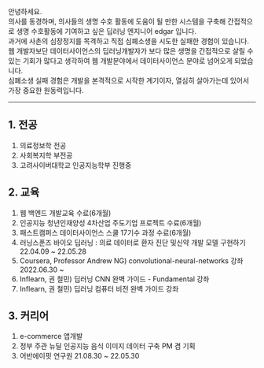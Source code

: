 안녕하세요.<br>
의사를 동경하며, 의사들의 생명 수호 활동에 도움이 될 만한 시스템을 구축해 간접적으로 생명 수호활동에 기여하고 싶은 딥러닝 엔지니어 edgar 입니다. <br>
과거에 사촌의 심장정지를 목격하고 직접 심폐소생을 시도한 실패한 경험이 있습니다. <br>
웹 개발자보단 데이터사이언스의 딥러닝개발자가 보다 많은 생명을 간접적으로 살릴 수 있는 기회가 많다고 생각하여 웹 개발분야에서 데이터사이언스 분야로 넘어오게 되었습니다.<br>
심폐소생 실패 경험은 개발을 본격적으로 시작한 계기이자, 열심히 살아가는데 있어서 가장 중요한 원동력입니다.
 <hr>

## 1. 전공
 1. 의료정보학 전공 <br> 
 2. 사회복지학 부전공 <br>
 3. 고려사이버대학교 인공지능학부 진행중 <br>
## 2. 교육 
 1. 웹 백엔드 개발교육 수료(6개월) <br>
 2. 인공지능 청년인재양성 4차산업 주도기업 프로젝트 수료(6개월) <br>
 3. 패스트캠퍼스 데이터사이언스 스쿨 17기수 과정 수료(6개월) <br>
 4. 러닝스푼즈 바이오 딥러닝 : 의료 데이터로 환자 진단 및신약 개발 모델 구현하기 22.04.09 ~ 22.05.28
 5. Coursera, Professor Andrew NG) convolutional-neural-networks 강좌 2022.06.30 ~ 
 6. Inflearn, 권 철민) 딥러닝 CNN 완벽 가이드 - Fundamental 강좌
 7. Inflearn, 권 철민) 딥러닝 컴퓨터 비전 완벽 가이드 강좌
 

## 3. 커리어
 1. e-commerce 앱개발 <br>
 2. 정부 주관 뉴딜 인공지능 음식 이미지 데이터 구축 PM 겸 기획<br>
 3. 어반에이핏 연구원 21.08.30 ~ 22.05.30

